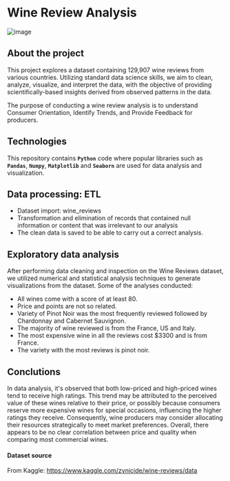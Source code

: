 # Wine Review Analysis


![image](https://github.com/lorenrave/wine_analysis/assets/108484210/cef2b08f-d77c-425a-8931-33b5b92642c6)


## About the project

This project explores a dataset containing 129,907 wine reviews from various countries. Utilizing standard data science skills, we aim to clean, analyze, visualize, and interpret the data, with the objective of providing scientifically-based insights derived from observed patterns in the data.

The purpose of conducting a wine review analysis is to understand Consumer Orientation, Identify Trends, and Provide Feedback for producers.

## Technologies

This repository contains **`Python`** code where popular libraries such as **`Pandas`**, **`Numpy`**, **`Matplotlib`** and **`Seaborn`** are used for data analysis and visualization.

## Data processing: ETL

* Dataset import: wine_reviews
* Transformation and elimination of records that contained null information or content that was irrelevant to our analysis
* The clean data is saved to be able to carry out a correct analysis.

## Exploratory data analysis

After performing data cleaning and inspection on the Wine Reviews dataset, we utilized numerical and statistical analysis techniques to generate visualizations from the dataset.
Some of the analyses conducted: 

* All wines come with a score of at least 80.
* Price and points are not so related.
* Variety of Pinot Noir was the most frequently reviewed followed by Chardonnay and Cabernet Sauvignon.
* The majority of wine reviewed is from the France, US and Italy.
* The most expensive wine in all the reviews cost $3300 and is from France.
* The variety with the most reviews is pinot noir.

  
## Conclutions

In data analysis, it's observed that both low-priced and high-priced wines tend to receive high ratings. This trend may be attributed to the perceived value of these wines relative to their price, or possibly because consumers reserve more expensive wines for special occasions, influencing the higher ratings they receive. Consequently, wine producers may consider allocating their resources strategically to meet market preferences. Overall, there appears to be no clear correlation between price and quality when comparing most commercial wines.

#### Dataset source
 From Kaggle: https://www.kaggle.com/zynicide/wine-reviews/data
